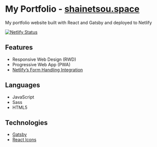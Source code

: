 # My Portfolio - [shainetsou.space](https://www.shainetsou.space)

My portfolio website built with React and Gatsby and deployed to Netlify

[![Netlify Status](https://api.netlify.com/api/v1/badges/fbf70081-5657-4db7-bb2f-488ea9a4bc92/deploy-status)](https://app.netlify.com/sites/st-portfolio/deploys)

## Features
- Responsive Web Design (RWD)
- Progressive Web App (PWA)
- [Netlify’s Form Handling Integration](https://www.netlify.com/blog/2017/07/20/how-to-integrate-netlifys-form-handling-in-a-react-app/)

## Languages
- JavaScript
- Sass
- HTML5

## Technologies
- [Gatsby](https://www.gatsbyjs.com/)
- [React Icons](https://react-icons.github.io/react-icons/)